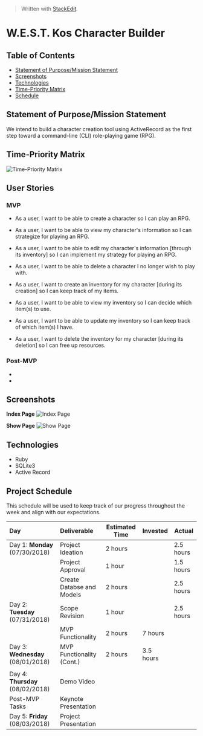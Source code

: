 ﻿  

> Written with [StackEdit](https://stackedit.io/).
# **W.E.S.T. Kos Character Builder**

## Table of Contents
- [Statement of Purpose/Mission Statement](#purpose)
- [Screenshots](#screenshots)
- [Technologies](#technologies)
- [Time-Priority Matrix](#matrix)
- [Schedule](#schedule)


## Statement of Purpose/Mission Statement <a id="purpose"></a>
We intend to build a character creation tool using ActiveRecord as the first step toward a command-line (CLI) role-playing game (RPG).

## Time-Priority Matrix <a id="matrix"></a>
![Time-Priority Matrix](https://github.com/Tokuhisa1/west-kos-character-builder/blob/dev/time-priority-matrix.jpg?raw=true)

## User Stories
### MVP
- As a user, I want to be able to create a character so I can play an RPG.
- As a user, I want to be able to view my character's information so I can strategize for playing an RPG.
- As a user, I want to be able to edit my character's information [through its inventory] so I can implement my strategy for playing an RPG.
- As a user, I want to be able to delete a character I no longer wish to play with.

- As a user, I want to create an inventory for my character [during its creation] so I can keep track of my items.
- As a user, I want to be able to view my inventory so  I can decide which item(s) to use.
- As a user, I want to be able to update my inventory so I can keep track of which item(s) I have.
- As a user, I want to delete the inventory for my character [during its deletion] so I can free up resources.

### Post-MVP
-
-

## Screenshots <a id="screenshot"></a>
**Index Page**
![Index Page]()

**Show Page**
![Show Page]()

## Technologies <a id="technologies"></a>
 - Ruby
 - SQLite3
 - Active Record

## Project Schedule <a id="schedule"></a>

This schedule will be used to keep track of our progress throughout the week and align with our expectations.  

|                 Day                |        Deliverable        | Estimated Time | Invested  |  Actual   |
|:-----------------------------------|:--------------------------|----------------|-----------|-----------|
|   Day 1: **Monday** (07/30/2018)   |      Project Ideation     |     2 hours    |           | 2.5 hours |
|                                    |      Project Approval     |     1 hour     |           | 1.5 hours |
|                                    | Create Databse and Models |     2 hours    |           | 2.5 hours |
|   Day 2: **Tuesday** (07/31/2018)  |       Scope Revision      |     1 hour     |           | 2.5 hours |
|                                    |     MVP Functionality     |     2 hours    |  7 hours  |           |
| Day 3: **Wednesday** (08/01/2018)  | MVP Functionality (Cont.) |     2 hours    | 3.5 hours |           |
|                                    |                           |                |           |           |
|  Day 4: **Thursday** (08/02/2018)  |        Demo Video         |                |           |           |
|           Post-MVP Tasks           |    Keynote Presentation   |                |           |           |
|   Day 5: **Friday** (08/03/2018)   |    Project Presentation   |                |           |           |
